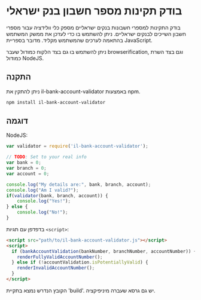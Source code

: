 בודק תקינות מספר חשבון בנק ישראלי
=

בודק התקינות למספרי חשבונות בנקים ישראליים מספק כלי וולידציה עבור מספרי חשבון השייכים לבנקים ישראליים.
ניתן להשתמש בו כדי לעדכן את ממשק המשתמש בהתאמה לערכים שהמשתמש מקליד.
מדובר בספריית JavaScript.

ניתן להשתמש בו גם בצד הלקוח כמודול שעבר browserification, וגם בצד השרת כמודול NodeJS.

התקנה
-

ניתן להתקין את il-bank-account-validator באמצעות npm.

```sh
npm install il-bank-account-validator
```

דוגמה
-

NodeJS:

```js
var validator = require('il-bank-account-validator');

// TODO: Set to your real info
var bank = 0;
var branch = 0;
var account = 0;

console.log("My details are:", bank, branch, account);
console.log("Am I valid?");
if(validator(bank, branch, account)) {
    console.log("Yes!");
} else {
    console.log("No!");
}
```

בדפדפן עם תגיות `<script>`:

```html
<script src="path/to/il-bank-account-validator.js"></script>
<script>
  if (bankAccountValidation(bankNumber, branchNumber, accountNumber)) {
    renderFullyValidAccountNumber();
  } else if (!accountValidation.isPotentiallyValid) {
    renderInvalidAccountNumber();
  }
</script>
```

הקובץ הנדרש נמצא בתקיית 'build'. יש גם גרסא שעברה מיניפיקציה.
